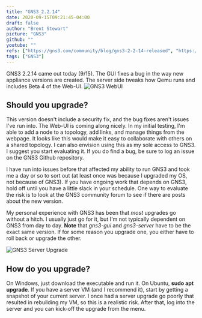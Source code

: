 ```yaml
---
title: "GNS3_2.2.14"
date: 2020-09-15T09:21:45-04:00
draft: false
author: "Brent Stewart"
picture: "GNS3"
github: ""
youtube: ""
refs: ["https://gns3.com/community/blog/gns3-2-2-14-released", "https://github.com/GNS3/gns3-gui/releases"]
tags: ["GNS3"]
---
```


GNS3 2.2.14 came out today (9/15).  The GUI fixes a bug in the way new appliance versions are created.  The server side tweaks how Qemu runs and includes Beta 4 of the Web-UI.
![GNS3 WebUI](/GNS3WebUI.png#center)

## Should you upgrade?
This version doesn't include a security fix, and the bug fixes aren't issues I've run into.  The Web-UI is coming along nicely.  In my initial testing, I'm able to add a node to a topology, add links, and manage things from the webpage.  It looks like this would make it easy to collaborate with others on a shared topology.  I can also envision using this as my sole access to GNS3.  I  suggest you start evaluating it.  If you do find a bug, be sure to log an issue on the GNS3 Github repository.

I have run into issues before that affected my ability to run GNS3 and took me a day or so to sort out (at least once was because I upgraded my OS, not because of GNS3).  If you have ongoing work that depends on GNS3, hold off until you have a little slack in your schedule.  One way to evaluate the risk is to look at the GNS3 community forum to see if there are posts about the new version.

My personal experience with GNS3 has been that _most_ upgrades go without a hitch.  I usually just go for it, but I'm not typically dependent on GNS3 from day to day.  __Note__ that _gns3-gui_ and _gns3-server_ have to be the exact same version.  If for some reason you upgrade one, you either have to roll back or upgrade the other.

![GNS3 Server Upgrade](/GNS3ServerUpgrade.png#center)
## How do you upgrade?
On Windows, just download the executable and run it.  On Ubuntu, __sudo apt upgrade__.  If you have a server VM (and I recommend it), start by getting a snapshot of your current server.  I once had a server upgrade go poorly that resulted in rebuilding my VM, so this is a realistic risk.  After that, log into the server and you can kick-off the upgrade from the menu.  